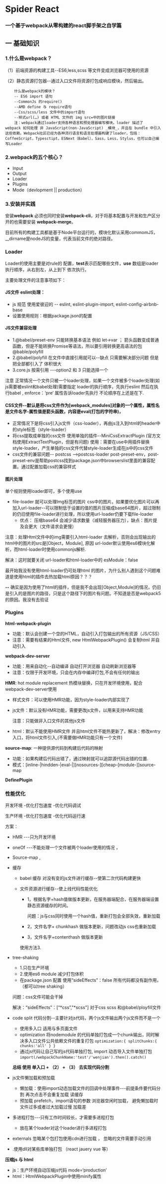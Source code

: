 # Spider React 
### 一个基于webpack从零构建的react脚手架之自学篇

## 一 基础知识
### 1.什么是webpack？
（1）前端资源的构建工具--ES6,less,scss 等文件变成浏览器可使用的资源

（2）静态资源打包器--通过入口文件将资源打包成响应模块，然后输出。

        什么是webpack的模块？
        -- ES6 import 语句
        --CommonJs 的require() 
        --AMD define 与 require语句
        --Css/scss/less 文件中的import语句
        --样式url(…) 或者 HTML 文件的 img src=中的图片链接
        注：webpack通过loader支持各种语言和预处理器编写模块。loader 描述了 webpack 如何处理 非 JavaScript(non-JavaScript) _模块_，并且在 bundle 中引入这些依赖。Webpack社区已经为各种流行语言和语言处理器构建了loader，包括：CoffeeScript，Typesctipt，ESNext（Babel），Sass，Less，Stylus，也可以自己编写Loader

### 2.webpack的五个核心？
* Input
* Output
* Loader
* Plugins
* Mode（devlopment || production）

### 3.安装并实践
安装**webpack** 必须也同时安装**webpack-cli**，对于将基本配置与开发和生产区分开的也需要安装 **webpack-merge**。

目前所有的构建工具都是基于Node平台运行的，模块化默认采用commomJS，__dirname是nodeJS的变量，代表当前文件的绝对路径。

### Loader 
Loader的使用主要是对rule的 配置，**test**表示匹配哪些文件，**use** 数组是loader执行顺序，从右到左，从上到下 依次执行。

主要处理文件的注意事项如下：
#### JS文件 eslint处理：
 * js 规范 使用爱彼迎的 -- eslint, eslint-plugin-import, eslint-config-airbnb-base
 * 设置使用规则：根据package.json的配置
  
#### JS文件兼容处理
 * 1.@babel/preset-env 只能转换基本语法 例如 let->var ； 箭头函数变成普通函数，但是不能转换Promise等语法，所以要引用转换更高语法的包 @bable/polyfill
 * 2.@babel/polyfill 在文件中直接引用就可以--缺点 只需要解决部分问题 但是把全部都引入了 体积很大
 * 3.core.js   按需引用 ---option2 和 3 只能选择一个
  
注意 正常情况一个文件只被一个loader处理，如果一个文件被多个loader处理(如js需要被eslint和babel处理)需要指定 loader的执行顺序，先执行eslint 然后在执行babel , enforce：‘pre’ 属性告诉loader先执行 不论顺序在上还是在下.

#### CSS文件--默认是将css文件作为[__webpack_modules__]对象的一个属性，属性名是文件名字-属性值是箭头函数，内容是eval(打包的字符串)，
  * 正常情况下是将css引入js文件（css-loader），再由js注入到html的header中的style标签（style-loader）
  * 将css提取成单独的css文件 使用单独的插件--MiniCssExtractPlugin (官方文档使用ExtractTextPlugin，但是有问题) 使用：需要在use中用插件替换style-loader，产生单独的css文件代替style-loader生成在js中的css文件
  * css文件的兼容问题-- postcss -->postcss-loader  post-preset-env，post-preset-env是帮助postcss找到package.json中browserslist里面的兼容配置。通过配置加载css的兼容样式

#### 图片处理
单个规则使用loader即可，多个使用use
* file-loader 就可以处理Img标签的图片 css中的图片。如果要优化图片可以再加入url-loader--可以限制低于设置的值的图片压缩成base64图片，超过限制的仍旧使用file-loader进行处理，所以使用url-loader仍要下载file-loader
  * 优点： 压缩base64 会减少请求数量（减轻服务器压力），缺点：图片提及会更大（文件请求会更慢）
  
注意：处理Html文件中的img需要引入html-loader 去解析，否则会出现输出的html中的图片的src是[Object，Module], 原因 url-loder默认使用es6模块化解析，而html-loader时使用commonjs解析.
    
解决：这时就要关闭 url-loader和html-loader中的 esModule：false
    
最开始我没有使用html-loader仍可处理html 的图片，为什么别人遇到这个问题难道是使用html的插件去热加载html原因？？？
    
**--** 确实是因为使用了html的插件，但是我不会出现[Object,Module]的情况，仍旧是引入的是图片的路径，只是这个路径下的图片有问题。不知道是否是webpack5 的原因。我没有去验证


### Plugins
**html-webpack-plugin**
* 功能：默认会创建一个空的HTML，自动引入打包输出的所有资源（JS/CSS）
* 注意：需要有结果的Html文件, new HtmlWebpackPlugin() 会复制html 并自动引入

**webpack-dev-server**
 * 功能：用来自动化--自动编译 自动打开浏览器 自动刷新浏览器等
 * 注意：仅限于开发环境，只会在内存中编译打包,不会有任何的输出

 **HMR**: hot module replacement 热模块替换，只在开发环境使用，配合webpack-dev-server使用
 * 样式文件：可以使用HMR功能，因为style-loader内部实现了
 * js文件：默认没有HMR功能，需要更改js文件，以用来支持HMR功能

    注意：只能做非入口文件的其他js文件
 * html：默认不能使用HMR文件 并且html文件不能热更新了，解决：修改entry入口，将html文件引入,(不需要做HMR功能只有一个文件)
  
**source-map**: 一种提供源代码到构建后代码的映射
 * 功能：如果构建后代码出错了，通过映射就可以追踪源代码出错的位置.
 * 模式：[inline-|hindden-|eval-|][nosources-][cheap-[module-]]source-map

**DefinePlugin**



### 性能优化
开发环境
-优化打包速度
-优化代码调试

生产环境
-优化打包速度
-优化代码运行速

方案：
* HMR ---只为开发环境
* oneOf ---不能处理一个文件被两个loader使用的情况 ，
* Source-map , 
* 缓存
  * babel 缓存 对没有变的js文件进行缓存--使第二次代码构建更快
  * 文件资源进行缓存--使上线代码性能优化 
    * 1，根据名字+hash值做版本更新，在服务器端配合，在服务器端设置静态资源缓存的时间。
    
        问题：js与css同时使用一个hash值，重新打包会全部失效，重新加载
    * 2，文件名字+ chunkhash 做版本更新，问题改动js css也重新加载
    * 3，文件名字+contenthash 做版本更新
  
    使用方法3.

* tree-shaking 
  * 1.只在生产环境 
  * 2.使用es6 module  减少打包体积
  * 在package.json 配置 使用“sideEffects”：false 所有代码都没有副作用，（都可以tree shaking）
  
  问题：css文件可能会干掉
  
  解决：“sideEffects”：[“*css”,"*scss"]  对于css scss 和@babel/ployfill文件

* code split 代码分割--主要针对js代码，两个js文件输出两个js文件而不是一个
  * 使用多入口 适用与多页面文件
  * optimization 将nodemodule 的代码单独打包成一个chunk输出，同时解决多入口文件公共依赖文件的重复打包
    `
    optimization:{
        splitChunks:{
            chunks:'all'
        }
    }
 ` 
  * 通过js代码让自己写的js代码单独打包, import 动态导入文件单独打包`import(/webpackChunkName:'test'/'wenjian').then().catch()`

  **总结 使用 单入口 + （2） + （3） 去实现代码分割**

* js文件懒加载和预加载
    * 懒加载：使用import动态加载文件的回调中处理事件---前提条件要代码分割  再次点击不会重复加载 读缓存
    * 预加载 prefetch，import语句的参数  浏览器空闲时加载， 避免懒加载时文件过多或者过大加载过慢 加载差

* 多进程打包---只有工作时间较长，才需要多进程打包 
    * 放在某个loader对这个loader进行多进程打包

* externals  忽略某个包打包使用cdn进行加载 ， 忽略的文件需要手动引用
  
* .使用dll对某些库单独打包 （react jauery vue 等）


**压缩js 与 html**
 * js：生产环境自动压缩js代码 mode=‘production’
 * html：HtmlWebpackPlugin中使用minify属性
